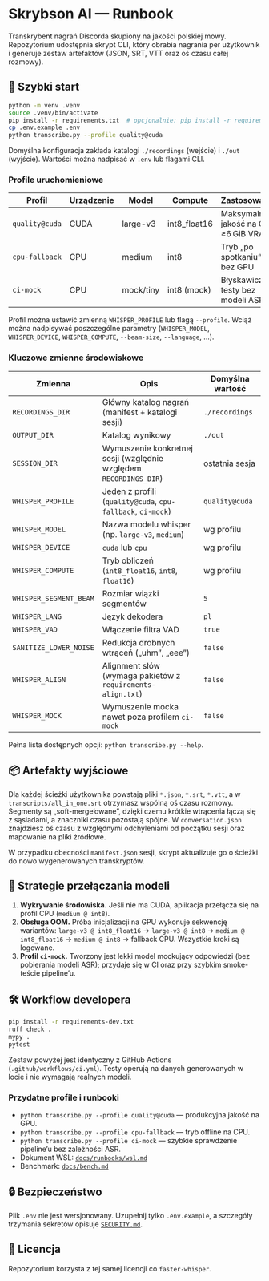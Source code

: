 # Skrybson AI — Runbook

Transkrybent nagrań Discorda skupiony na jakości polskiej mowy. Repozytorium udostępnia
skrypt CLI, który obrabia nagrania per użytkownik i generuje zestaw artefaktów
(JSON, SRT, VTT oraz oś czasu całej rozmowy).

## 🚀 Szybki start

```bash
python -m venv .venv
source .venv/bin/activate
pip install -r requirements.txt  # opcjonalnie: pip install -r requirements-align.txt
cp .env.example .env
python transcribe.py --profile quality@cuda
```

Domyślna konfiguracja zakłada katalogi `./recordings` (wejście) i `./out`
(wyjście). Wartości można nadpisać w `.env` lub flagami CLI.

### Profile uruchomieniowe

| Profil          | Urządzenie | Model      | Compute        | Zastosowanie                           |
| --------------- | ---------- | ---------- | -------------- | -------------------------------------- |
| `quality@cuda`  | CUDA       | large-v3   | int8_float16   | Maksymalna jakość na GPU ≥6 GiB VRAM   |
| `cpu-fallback`  | CPU        | medium     | int8           | Tryb „po spotkaniu” bez GPU            |
| `ci-mock`       | CPU        | mock/tiny  | int8 (mock)    | Błyskawiczne testy bez modeli ASR      |

Profil można ustawić zmienną `WHISPER_PROFILE` lub flagą `--profile`. Wciąż
można nadpisywać poszczególne parametry (`WHISPER_MODEL`, `WHISPER_DEVICE`,
`WHISPER_COMPUTE`, `--beam-size`, `--language`, ...).

### Kluczowe zmienne środowiskowe

| Zmienna                | Opis                                                                 | Domyślna wartość |
| ---------------------- | -------------------------------------------------------------------- | ---------------- |
| `RECORDINGS_DIR`       | Główny katalog nagrań (manifest + katalogi sesji)                     | `./recordings`   |
| `OUTPUT_DIR`           | Katalog wynikowy                                                     | `./out`          |
| `SESSION_DIR`          | Wymuszenie konkretnej sesji (względnie względem `RECORDINGS_DIR`)    | ostatnia sesja   |
| `WHISPER_PROFILE`      | Jeden z profili (`quality@cuda`, `cpu-fallback`, `ci-mock`)          | `quality@cuda`   |
| `WHISPER_MODEL`        | Nazwa modelu whisper (np. `large-v3`, `medium`)                      | wg profilu       |
| `WHISPER_DEVICE`       | `cuda` lub `cpu`                                                      | wg profilu       |
| `WHISPER_COMPUTE`      | Tryb obliczeń (`int8_float16`, `int8`, `float16`)                    | wg profilu       |
| `WHISPER_SEGMENT_BEAM` | Rozmiar wiązki segmentów                                              | `5`              |
| `WHISPER_LANG`         | Język dekodera                                                        | `pl`             |
| `WHISPER_VAD`          | Włączenie filtra VAD                                                  | `true`           |
| `SANITIZE_LOWER_NOISE` | Redukcja drobnych wtrąceń („uhm”, „eee”)                              | `false`          |
| `WHISPER_ALIGN`        | Alignment słów (wymaga pakietów z `requirements-align.txt`)          | `false`          |
| `WHISPER_MOCK`         | Wymuszenie mocka nawet poza profilem `ci-mock`                        | `false`          |

Pełna lista dostępnych opcji: `python transcribe.py --help`.

## 📦 Artefakty wyjściowe

Dla każdej ścieżki użytkownika powstają pliki `*.json`, `*.srt`, `*.vtt`, a w
`transcripts/all_in_one.srt` otrzymasz wspólną oś czasu rozmowy. Segmenty są
„soft-merge’owane”, dzięki czemu krótkie wtrącenia łączą się z sąsiadami, a
znaczniki czasu pozostają spójne. W `conversation.json` znajdziesz oś czasu z
względnymi odchyleniami od początku sesji oraz mapowanie na pliki źródłowe.

W przypadku obecności `manifest.json` sesji, skrypt aktualizuje go o ścieżki do
nowo wygenerowanych transkryptów.

## 🧠 Strategie przełączania modeli

1. **Wykrywanie środowiska.** Jeśli nie ma CUDA, aplikacja przełącza się na
   profil CPU (`medium @ int8`).
2. **Obsługa OOM.** Próba inicjalizacji na GPU wykonuje sekwencję wariantów:
   `large-v3 @ int8_float16` → `large-v3 @ int8` → `medium @ int8_float16` →
   `medium @ int8` → fallback CPU. Wszystkie kroki są logowane.
3. **Profil `ci-mock`.** Tworzony jest lekki model mockujący odpowiedzi (bez
   pobierania modeli ASR); przydaje się w CI oraz przy szybkim smoke-teście
   pipeline’u.

## 🛠️ Workflow developera

```bash
pip install -r requirements-dev.txt
ruff check .
mypy .
pytest
```

Zestaw powyżej jest identyczny z GitHub Actions (`.github/workflows/ci.yml`).
Testy operują na danych generowanych w locie i nie wymagają realnych modeli.

### Przydatne profile i runbooki

- `python transcribe.py --profile quality@cuda` — produkcyjna jakość na GPU.
- `python transcribe.py --profile cpu-fallback` — tryb offline na CPU.
- `python transcribe.py --profile ci-mock` — szybkie sprawdzenie pipeline’u bez
  zależności ASR.
- Dokument WSL: [`docs/runbooks/wsl.md`](docs/runbooks/wsl.md)
- Benchmark: [`docs/bench.md`](docs/bench.md)

## 🔒 Bezpieczeństwo

Plik `.env` nie jest wersjonowany. Uzupełnij tylko `.env.example`, a szczegóły
trzymania sekretów opisuje [`SECURITY.md`](SECURITY.md).

## 📑 Licencja

Repozytorium korzysta z tej samej licencji co `faster-whisper`.
